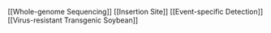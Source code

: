 [[Whole-genome Sequencing]]
[[Insertion Site]]
[[Event-specific Detection]]
[[Virus-resistant Transgenic Soybean]]
